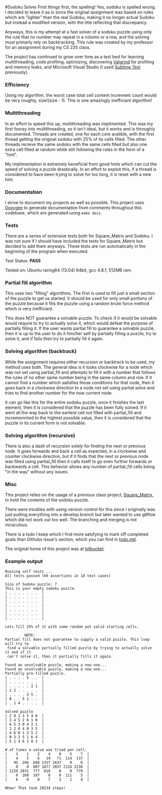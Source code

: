 #Sodoku Solver
First things first, the spelling! Yes, sodoku is spelled wrong. I
decided to leave it as is since the original assignment was based on
rules which are "lighter" than the real Sudoku, making it no longer
actual Sudoku but instead a modified version, with the title reflecting
that discrepancy.

Anyways, this is my attempt at a fast solver of a sodoku puzzle using
only the rule that no number may repeat in a column or a row, and the
solving must primarly rely on backtracking. This rule was created by my professor for
an assignment during my CS 235 class. 

The project has continued to grow over time as a test bed for learning
multithreading, code profiling, optimizing, discovering [Valgrind](http://valgrind.org/) for profiling
and memory leaks, and Microsoft Visual Studio (I used [Sublime Text](http://www.sublimetext.com/) previously).


### Efficiency
Using my algorithm, the worst case total cell content increment count would be
very roughly, size!(size - 1). This is one amazingly inefficiant algorithm!


### Multithreading
In an effort to speed this up, multithreading was implimented. This was my first
fooray into multithreading, so it isn't ideal, but it works and is throughly
documented. Threads are created, one for each core avalible, with the first
thread getting the original sodoku with 25% of its cells filled. The other threads
recieve the same sodoku with the same cells filled but also one extra cell filled
at random while still following the rules in the form of a "hint". 

My implimentation is extremely beneficial from good hints which can cut the speed
of solving a puzzle drastically. In an effort to exploit this, if a thread is 
considered to have been trying to solve for too long, it is reset with a new hint. 


### Documentation
I strive to document my projects as well as possible. This project uses [Doxygen](http://www.stack.nl/~dimitri/doxygen/)
to generate documentation from comments throughout this codebase, which are
generated using ```make docs```.


### Tests
There are a series of extensive tests both for Square_Matrix and Sodoku. I was
not sure if I should have included the tests for Square_Matrix but decided to
add them anyways. These tests are run automatically in the beginning of the 
program when executed.

Test Status: **PASS**

Tested on: Ubuntu raring64 (13.04) 64bit, gcc 4.8.1, 512MB ram.


### Partial fill algorithm
This uses two "filling" algorithms. The first is used to fill just a small
section of the puzzle to get us started. It should be used for only small
portions of the puzzle because it fills the puzzle using a random brute
force method which is very inefficiant.

This does NOT guarantee a solvable puzzle. To check if it would be
solvable would require to try to actually solve it, which would
defeat the purpose of partially filling it. If the user wants partial
fill to guarantee a solvable puzzle, then it is up to the user to do it
him/her self by partially filling a puzzle, try to solve it, and if fails
then try to partially fill it again.


### Solving algorithm (backtrack)
While the assignment requires either recursion or backtrack to be used, my
method uses both. The general idea is it looks clockwise for a node which
was not set using partial_fill and attempts to fill it with a number that
follows the rules of no other same number being in the same column and row.
If it cannot find a number which satisfies those conditions for that node, 
then it goes back in a clockwise direction to a node not set using
partial solve and tries to find another number for the now current node.

It can go like this for the entire sodoku puzzle, once it finishes the
last element, then it is considered that the puzzle has been fully solved.
If it went all the way back to the earliest cell not filled with partial_fill
and incrememnted to the highest possible value, then it is considered that 
the puzzle in its current form is not solvable.


### Solving algorithm (recursive)
There is also a dash of recursion solely for finding the next or previous node.
It goes forwards and back a cell as expected, in a clockwise and counter 
clockwise direction, but if it finds that the next or previous node was filled
using partial_fill then it calls itself to go even further forwards or backwards
a cell. This behavior allows any number of partial_fill cells being "in the way"
without any issues.


###  Misc
This project relies on the usage of a previous class project, [Square_Matrix](https://bitbucket.org/hak8or/csci235hw1), 
to hold the contents of the sodoku puzzle.

There were troubles with using version control for this since I originally was 
just putting everything into a develop branch but later wanted to use gitflow 
which did not work out too well. The branching and merging is not miraculous.

There is a todo I keep which I find more satsfying to mark off completed 
goals than Githubs issue's section, which you can find in [todo.md](todo.md).

The original home of this project was at [bitbucket](https://bitbucket.org/hak8or/soduku).


### Example output
```
Running self tests ...
All tests passed (69 assertions in 18 test cases)

Size of Sodoku puzzle: 7
This is your empty sodoku puzzle.
| . . . . . . .  |
| . . . . . . .  |
| . . . . . . .  |
| . . . . . . .  |
| . . . . . . .  |
| . . . . . . .  |
| . . . . . . .  |

Lets fill 25% of it with some random yet valid starting cells.

         NOTE:
Partial fill does not guarantee to supply a valid puzzle. This loop will try to
 find a solvable partially filled puzzle by trying to actually solve it and if it
 can't solve it, then it partially fills it again.

Found an unsolvable puzzle, making a new one...
Found an unsolvable puzzle, making a new one...
Partially pre-filled puzzle.
| . . . . 5 . .  |
| . . . . . . .  |
| . . . . . 2 1  |
| 1 2 . . . . .  |
| . . . . 3 5 .  |
| 0 . . 5 1 . .  |
| . 1 4 . . . .  |

Solved puzzle
| 2 0 1 3 5 4 6  |
| 3 4 5 2 6 1 0  |
| 6 5 3 0 4 2 1  |
| 1 2 6 4 0 3 5  |
| 4 6 0 1 3 5 2  |
| 0 3 2 5 1 6 4  |
| 5 1 4 6 2 0 3  |

# of times a value was tried per cell.
|    3    1    2    4    0    5    7  |
|    4    5    6   19   71  114  137  |
|   95  286  668 1337 1637    0    0  |
|    0    0  807 1877 2657 2116 2238  |
| 1229 2031  777  818    0    0  779  |
|    0  260  107    0    0  111    5  |
|    6    0    0    7    3    1    4  |

Whew! That took 20234 steps!
```
